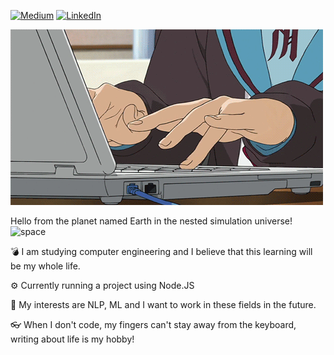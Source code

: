 [![Medium](https://img.shields.io/badge/Medium-yagmurmutluer-green?style=flat-square&logo=medium)](https://medium.com/@yagmurmutluer)
[![LinkedIn](https://img.shields.io/badge/LinkedIn-yagmurmutluer-red?style=flat-square&logo=linkedin)](https://www.linkedin.com/in/yağmur-mutluer/)

![anime writing code](https://github.com/yagmurmutluer9/yagmur-mutluer/blob/master/original.gif)

Hello from the planet named Earth in the nested simulation universe!
 ![space](https://github.com/yagmurmutluer9/yagmurmutluer9/blob/master/mini-graphics-aliens-and-space-166527.gif)  

💣 I am studying computer engineering and I believe that this learning will be my whole life.

⚙ Currently running a project using Node.JS

🌈 My interests are NLP, ML and I want to work in these fields in the future.

👓 When I don't code, my fingers can't stay away from the keyboard, writing about life is my hobby!



